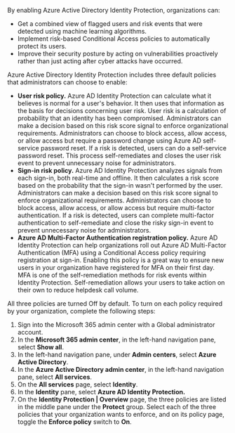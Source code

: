 By enabling Azure Active Directory Identity Protection, organizations can:

 -  Get a combined view of flagged users and risk events that were detected using machine learning algorithms.
 -  Implement risk-based Conditional Access policies to automatically protect its users.
 -  Improve their security posture by acting on vulnerabilities proactively rather than just acting after cyber attacks have occurred.

Azure Active Directory Identity Protection includes three default policies that administrators can choose to enable:<br>

 -  **User risk policy.** Azure AD Identity Protection can calculate what it believes is normal for a user's behavior. It then uses that information as the basis for decisions concerning user risk. User risk is a calculation of probability that an identity has been compromised. Administrators can make a decision based on this risk score signal to enforce organizational requirements. Administrators can choose to block access, allow access, or allow access but require a password change using Azure AD self-service password reset. If a risk is detected, users can do a self-service password reset. This process self-remediates and closes the user risk event to prevent unnecessary noise for administrators.
 -  **Sign-in risk policy.** Azure AD Identity Protection analyzes signals from each sign-in, both real-time and offline. It then calculates a risk score based on the probability that the sign-in wasn't performed by the user. Administrators can make a decision based on this risk score signal to enforce organizational requirements. Administrators can choose to block access, allow access, or allow access but require multi-factor authentication. If a risk is detected, users can complete multi-factor authentication to self-remediate and close the risky sign-in event to prevent unnecessary noise for administrators.
 -  **Azure AD Multi-Factor Authentication registration policy.** Azure AD Identity Protection can help organizations roll out Azure AD Multi-Factor Authentication (MFA) using a Conditional Access policy requiring registration at sign-in. Enabling this policy is a great way to ensure new users in your organization have registered for MFA on their first day. MFA is one of the self-remediation methods for risk events within Identity Protection. Self-remediation allows your users to take action on their own to reduce helpdesk call volume.

All three policies are turned Off by default. To turn on each policy required by your organization, complete the following steps:

1.  Sign into the Microsoft 365 admin center with a Global administrator account.
2.  In the **Microsoft 365 admin center**, in the left-hand navigation pane, select **Show all**.
3.  In the left-hand navigation pane, under **Admin centers**, select **Azure Active Directory**.
4.  In the **Azure Active Directory admin center**, in the left-hand navigation pane, select **All services**.
5.  On the **All services** page, select **Identity**.
6.  In the **Identity** pane, select **Azure AD Identity Protection.**
7.  On the **Identity Protection \| Overview** page, the three policies are listed in the middle pane under the **Protect** group. Select each of the three policies that your organization wants to enforce, and on its policy page, toggle the **Enforce policy** switch to **On**.
